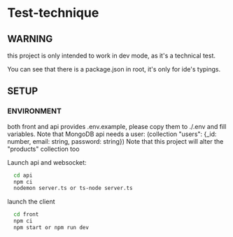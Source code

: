 # Test-technique

## WARNING
this project is only intended to work in dev mode, as it's a technical test.

You can see that there is a package.json in root, it's only for ide's typings.

## SETUP

### ENVIRONMENT
both front and api provides .env.example, please copy them to ./.env and fill variables.
Note that MongoDB api needs a user: (collection "users": {_id: number, email: string, password: string})
Note that this project will alter the "products" collection too

Launch api and websocket:
```bash
  cd api
  npm ci
  nodemon server.ts or ts-node server.ts
```

launch the client
```bash
  cd front
  npm ci
  npm start or npm run dev
```